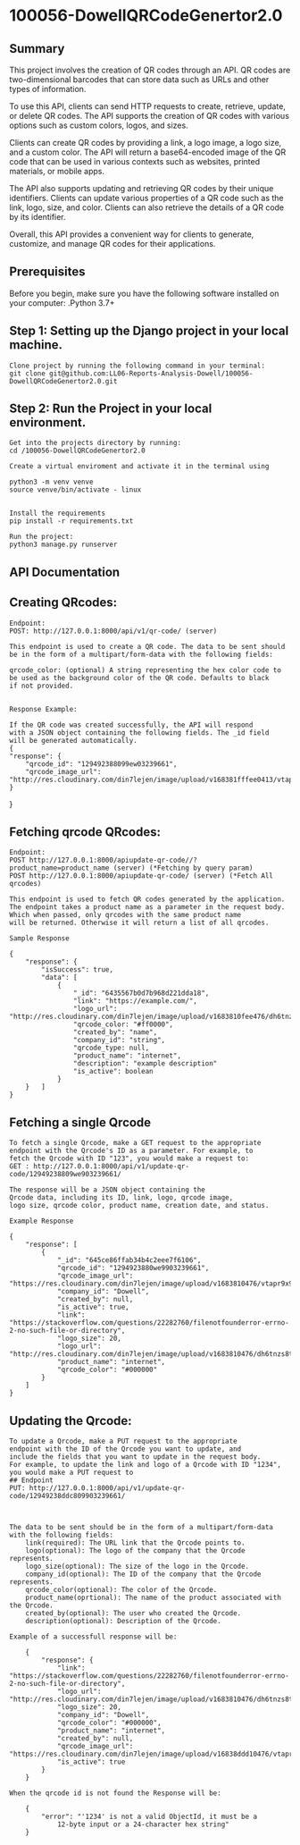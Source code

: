 # 100056-DowellQRCodeGenertor2.0

## Summary
This project involves the creation of QR codes through an API.
QR codes are two-dimensional barcodes that can store data such 
as URLs and other types of information.

To use this API, clients can send HTTP requests to create, retrieve, 
update, or delete QR codes. The API supports the creation of QR 
codes with various options such as custom colors, logos, and sizes.

Clients can create QR codes by providing a link, a logo image, a 
logo size, and a custom color. The API will return a base64-encoded 
image of the QR code that can be used in various contexts such as 
websites, printed materials, or mobile apps.

The API also supports updating and retrieving QR codes by their unique
 identifiers. Clients can update various properties of a QR code such 
 as the link, logo, size, and color. Clients can also retrieve the 
 details of a QR code by its identifier.

Overall, this API provides a convenient way for clients to generate, 
customize, and manage QR codes for their applications.



## Prerequisites

Before you begin, make sure you have the following software installed on your computer:
    .Python 3.7+
    
## Step 1: Setting up the Django project in your local machine.
    
    Clone project by running the following command in your terminal:
    git clone git@github.com:LL06-Reports-Analysis-Dowell/100056-DowellQRCodeGenertor2.0.git

## Step 2: Run the Project in your local environment.

    Get into the projects directory by running:
    cd /100056-DowellQRCodeGenertor2.0

    Create a virtual enviroment and activate it in the terminal using
    
    python3 -m venv venve
    source venve/bin/activate - linux
    

    Install the requirements
    pip install -r requirements.txt

    Run the project:
    python3 manage.py runserver

## API Documentation 
## Creating QRcodes:
    Endpoint: 
    POST: http://127.0.0.1:8000/api/v1/qr-code/ (server) 

    This endpoint is used to create a QR code. The data to be sent should 
    be in the form of a multipart/form-data with the following fields:

    qrcode_color: (optional) A string representing the hex color code to
    be used as the background color of the QR code. Defaults to black 
    if not provided.


    Response Example:

    If the QR code was created successfully, the API will respond 
    with a JSON object containing the following fields. The _id field
    will be generated automatically.
    {
    "response": {
        "qrcode_id": "129492388099ew03239661",
        "qrcode_image_url": "http://res.cloudinary.com/din7lejen/image/upload/v168381fffee0413/vtapr9x9bl6oj2m1wm7r.png"
    }
}


## Fetching qrcode QRcodes:
    Endpoint: 
    POST http://127.0.0.1:8000/apiupdate-qr-code//?product_name=product_name (server) (*Fetching by query param)
    POST http://127.0.0.1:8000/apiupdate-qr-code/ (server) (*Fetch All qrcodes)
    
    This endpoint is used to fetch QR codes generated by the application.
    The endpoint takes a product name as a parameter in the request body. 
    Which when passed, only qrcodes with the same product name 
    will be returned. Otherwise it will return a list of all qrcodes.

    Sample Response
    
    {
        "response": {
            "isSuccess": true,
            "data": [
                {
                    "_id": "6435567b0d7b968d221dda18",
                    "link": "https://example.com/",
                    "logo_url": "http://res.cloudinary.com/din7lejen/image/upload/v1683810fee476/dh6tnzs8tykwffzdoz1l.png",
                    "qrcode_color: "#ff0000",
                    "created_by": "name",
                    "company_id": "string",
                    "qrcode_type: null,
                    "product_name": "internet",
                    "description": "example description"
                    "is_active": boolean
                }
        }   ]
    }
    



## Fetching a single Qrcode
        
    To fetch a single Qrcode, make a GET request to the appropriate
    endpoint with the Qrcode's ID as a parameter. For example, to
    fetch the Qrcode with ID "123", you would make a request to:
    GET : http://127.0.0.1:8000/api/v1/update-qr-code/12949238809we903239661/
    
    The response will be a JSON object containing the 
    Qrcode data, including its ID, link, logo, qrcode image,
    logo size, qrcode color, product name, creation date, and status.

    Example Response
    
    {
        "response": [
            {
                "_id": "645ce86ffab34b4c2eee7f6106",
                "qrcode_id": "1294923880we9903239661",
                "qrcode_image_url": "https://res.cloudinary.com/din7lejen/image/upload/v1683810476/vtapr9x9bl6oj2m1wm7r.png",
                "company_id": "Dowell",
                "created_by": null,
                "is_active": true,
                "link": "https://stackoverflow.com/questions/22282760/filenotfounderror-errno-2-no-such-file-or-directory",
                "logo_size": 20,
                "logo_url": "http://res.cloudinary.com/din7lejen/image/upload/v1683810476/dh6tnzs8tykwffzdoz1l.png",
                "product_name": "internet",
                "qrcode_color": "#000000"
            }
        ]
    }
    

## Updating the Qrcode:

    To update a Qrcode, make a PUT request to the appropriate
    endpoint with the ID of the Qrcode you want to update, and 
    include the fields that you want to update in the request body. 
    For example, to update the link and logo of a Qrcode with ID "1234", 
    you would make a PUT request to 
    ## Endpoint
    PUT: http://127.0.0.1:8000/api/v1/update-qr-code/12949238ddc809903239661/
    
    

    The data to be sent should be in the form of a multipart/form-data 
    with the following fields:
        link(required): The URL link that the Qrcode points to.
        logo(optional): The logo of the company that the Qrcode represents.
        logo_size(optional): The size of the logo in the Qrcode.
        company_id(optional): The ID of the company that the Qrcode represents.
        qrcode_color(optional): The color of the Qrcode.
        product_name(oprtional): The name of the product associated with the Qrcode.
        created_by(optional): The user who created the Qrcode.
        description(optional): Description of the Qrcode.

    Example of a successfull response will be:
    
        {
            "response": {
                "link": "https://stackoverflow.com/questions/22282760/filenotfounderror-errno-2-no-such-file-or-directory",
                "logo_url": "http://res.cloudinary.com/din7lejen/image/upload/v1683810476/dh6tnzs8tykwffzdoz1l.png",
                "logo_size": 20,
                "company_id": "Dowell",
                "qrcode_color": "#000000",
                "product_name": "internet",
                "created_by": null,
                "qrcode_image_url": "https://res.cloudinary.com/din7lejen/image/upload/v16838ddd10476/vtapr9xdc9bl6oj2m1wm7r.png",
                "is_active": true
            }
        }
        
    When the qrcode id is not found the Response will be:

        {
            "error": "'1234' is not a valid ObjectId, it must be a
                12-byte input or a 24-character hex string"
        }
    
